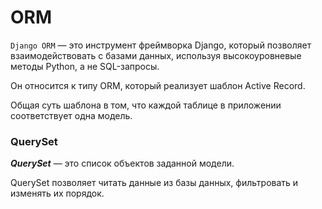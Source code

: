 # ORM

`Django ORM` — это инструмент фреймворка Django, который позволяет взаимодействовать 
с базами данных, используя высокоуровневые методы Python, а не SQL-запросы. 

Он относится к типу ORM, который реализует шаблон Active Record. 

Общая суть шаблона в том, что каждой таблице в приложении соответствует одна модель.

### QuerySet
***QuerySet*** — это список объектов заданной модели. 

QuerySet позволяет читать данные из базы данных, фильтровать и изменять их порядок.